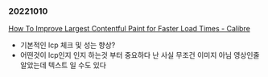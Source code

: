 ### 20221010
[How To Improve Largest Contentful Paint for Faster Load Times - Calibre](https://calibreapp.com/blog/largest-contentful-paint)
- 기본적인 lcp 체크 및 성는 향상?
- 어떤것이 lcp인지 인지 하는것 부터 중요하다 난 사실 무조건 이미지 아님 영상인줄 알았는데 텍스트 일 수도 있다